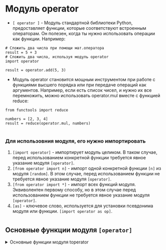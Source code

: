 # Модуль operator

- `[ operator ]` - Модуль стандартной библиотеки Python, предоставляет функции, которые соответствуют встроенным операторам. Он полезен, когда ты нужно использовать операции как функции. Например:
```
# Сложить два числа при помощи мат.оператора
result = 5 + 3
# Сложить два числа, используя модуль operator
import operator

result = operator.add(5, 3)
```
- Модуль operator становится мощным инструментом при работе с функциями высшего порядка или при передаче операций как аргументов. Например, если есть список чисел, и нужно их все перемножить, можно использовать operator.mul вместе с функцией reduce:
```
from functools import reduce

numbers = [2, 3, 4]
result = reduce(operator.mul, numbers)
```
#
### Для использовния модуля, его нужно импортировать
 1) `[import operator]` - импортирует модуль целиком. В таком случае, перед использованием конкретной функции требуется явное указание модуля `[operator]`.
 2) `[from operator import n]` - импорт одной конкретной функции `[n]` из модуля `[random]`. В этом случае, перед использованием функции не требуется явное указание модуля `[operator]`.
 3) `[from operator import *]` - импорт всех функций модуля. Эквиволентен первому способу, но в этом случае перед использованием функции не требуется явное указание модуля `[operator]`.
 4) `[as]` - ключевое слово, используется для установки псевдонима модуля или функции. `[import operator as op]`.
#

## Основные функции модуля `[operator]`
<details>
  <summary>Основные функции модуля toperator</summary> 
 
```
1) `[ add(a, b) -> a + b ]` 
2) `[ sub(a, b) -> a - b]`          
3) `[ mul(a, b) -> a * b]`          
4) `[ truediv(a, b) -> a / b]`      
5) `[ floordiv(a, b) -> a // b]`    
6) `[ mod(a, b) -> a % b]`          
7) `[ pow(a, b) -> a ** b]`         
8) `[ neg(a) -> -a]`                
9. `[ pos(a) -> +a]`
10. `[ lt(a, b) -> a < b]`
11. `[ le(a, b) -> a <= b]`
12. `[ gt(a, b) -> a > b]`
13. `[ ge(a, b) -> a >= b]`
14. `[ eq(a, b) -> a == b]`
15. `[ ne(a, b) -> a != b]`
16. `[ true(obj)]` -> проверка объекта на True

True объекты:
- Любое ненулевое число (1, -1, 2.5 ).
- Непустые контейнеры (списки, кортежи, множества, словари и другие).
- Непустые строки .

False объукты:
- Число 0 (ноль).
- Пустые контейнеры (пустые списки, кортежи, множества, словари и другие).
- Пустые строки.
- Значение None.
- Логическое значение False является самим собой ложным.
```
#
```
17) `[ is_(a, b) -> a is b]`   
28) `[ is_not(a, b) -> a is not b]`   
19) `[ setitem(obj,i,n) -> obj[i] = n]` - установка значения элемента [n] по заданному индексу [i] в объекте [obj].   
20) `[ delitem(obj, i) -> del obj[i]]` - удаление элемента по индексу.
21) `[ getitem(obj, i) -> obj[i]]` - получение элемента по индексу

22) `[ delitem(seq, slice(i, j)) -> del seq[i:j] ]` - удаление среза по индексам.
23) `[ getitem(seq, slice(i, j)) -> seq[i:j] ]` - получение среза по индексам.
```
</details>










  

